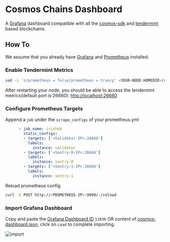 # Cosmos Chains Dashboard

A [Grafana](https://grafana.com/) dashboard compatible with all the [cosmos-sdk](https://github.com/cosmos/cosmos-sdk) and [tendermint](https://github.com/tendermint/tendermint) based blockchains.


## How To

We assume that you already have [Grafana](https://grafana.com/) and [Prometheus](https://prometheus.io/) installed.

### Enable Tendermint Metrics

```bash
sed -i 's/prometheus = false/prometheus = true/g' <YOUR-NODE-HOMEDIR>/config/config.toml
```

After restarting your node, you should be able to access the tendermint metrics(default port is 26660): <http://localhost:26660>

### Configure Prometheus Targets

Append a `job` under the `scrape_configs` of your prometheus.yml

```yaml
      - job_name: irishub
        static_configs:
        - targets: ['<Validator-IP>:26660']
          labels:
            instance: validator
        - targets: ['<Sentry-0-IP>:26660']
          labels:
            instance: sentry-0
        - targets: ['<Sentry-1-IP>:26660']
          labels:
            instance: sentry-1
```

Reload prometheus config

```bash
curl -X POST http://<PROMETHEUS-IP>:9090/-/reload
```

### Import Grafana Dashboard

Copy and paste the [Grafana Dashboard ID](https://grafana.com/grafana/dashboards/11036) `11036` OR content of [cosmos-dashboard.json](cosmos-dashboard.json), click on `Load` to complete importing.

![import](imgs/import.jpg)
